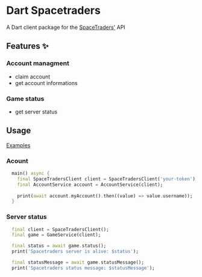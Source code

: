 <!-- 
This README describes the package. If you publish this package to pub.dev,
this README's contents appear on the landing page for your package.

For information about how to write a good package README, see the guide for
[writing package pages](https://dart.dev/guides/libraries/writing-package-pages). 

For general information about developing packages, see the Dart guide for
[creating packages](https://dart.dev/guides/libraries/create-library-packages)
and the Flutter guide for
[developing packages and plugins](https://flutter.dev/developing-packages). 
-->

<!--
TODO: Put a short description of the package here that helps potential users
know whether this package might be useful for them.
-->

# Dart Spacetraders
A Dart client package for the [SpaceTraders'](https://spacetraders.io/) API

## Features ✨

### Account managment
- claim account
- get account informations

### Game status
- get server status

## Usage
[Examples](./example)

### Acount
```dart
  main() async {
    final SpaceTradersClient client = SpaceTradersClient('your-token');
    final AccountService account = AccountService(client);
  
    print(await account.myAccount().then((value) => value.username));
  }
```

### Server status
```dart
  final client = SpaceTradersClient();
  final game = GameService(client);

  final status = await game.status();
  print('Spacetraders server is alive: $status');

  final statusMessage = await game.statusMessage();
  print('Spacetraders status message: $statusMessage');
```
